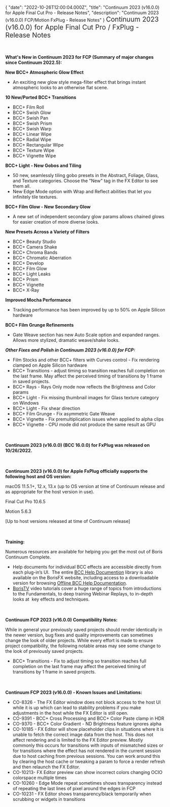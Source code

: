 {
"date": "2022-10-26T12:00:04.000Z",
  "title": "Continuum 2023 (v16.0.0) for Apple Final Cut Pro - Release Notes",
  "description": "Continuum 2023 (v16.0.0) FCP/Motion FxPlug - Release Notes"
}
<span style="color: rgb(40, 40, 40); font-size: 1.5em; word-spacing: 0.5px;">Continuum 2023 (v16.0.0) for Apple Final Cut Pro / FxPlug - Release Notes</span>

<span style="font-size: 1rem;"> </span>

**What's New in Continuum 2023 for FCP (Summary of major changes since Continuum 2022.5):**

**New BCC+ Atmospheric Glow Effect**
* An exciting new glow style mega-filter effect that brings instant atmospheric looks to an otherwise flat scene.



**10 New/Ported BCC+ Transitions**
* BCC+ Film Roll
* BCC+ Swish Glow
* BCC+ Swish Pan
* BCC+ Swish Prism
* BCC+ Swish Warp
* BCC+ Linear Wipe
* BCC+ Radial Wipe
* BCC+ Rectangular Wipe
* BCC+ Texture Wipe
* BCC+ Vignette Wipe



**BCC+ Light - New Gobos and Tiling**
* 50 new, seamlessly tiling gobo presets in the Abstract, Foliage, Glass, and Texture categories. Choose the "New" tag in the FX Editor to see them all.
* New Edge Mode option with Wrap and Reflect abilities that let you infinitely tile textures.



**BCC+ Film Glow - New Secondary Glow**
* A new set of independent secondary glow params allows chained glows for easier creation of more diverse looks.




**New Presets Across a Variety of Filters**
* BCC+ Beauty Studio
* BCC+ Camera Shake
* BCC+ Chroma Bands
* BCC+ Chromatic Aberration
* BCC+ Develop
* BCC+ Film Glow
* BCC+ Light Leaks
* BCC+ Prism
* BCC+ Vignette
* BCC+ X-Ray


**Improved Mocha Performance**
* Tracking performance has been improved by up to 50% on Apple Silicon hardware


**BCC+ Film Grunge Refinements**
* Gate Weave section has new Auto Scale option and expanded ranges. Allows more stylized, dramatic weave/shake looks.

**_Other Fixes and Polish in Continuum 2023 (v16.0.0) for FCP:_**
* Film Stocks and other BCC+ filters with Curves control - Fix rendering clamped on Apple Silicon hardware
* BCC+ Transitions - adjust timing so transition reaches full completion on the last frame.  May affect the perceived timing of transitions by 1 frame in saved projects.
* BCC+ Rays - Rays Only mode now reflects the Brightness and Color params
* BCC+ Light - Fix missing thumbnail images for Glass texture category on Windows
* BCC+ Light - Fix shear direction
* BCC+ Film Grunge - Fix asymmetric Gate Weave
* BCC+ Vignette - Fix premultiplication issues when applied to alpha clips
* BCC+ Vignette - CPU mode did not produce the same result as GPU



<span style="font-size: 1rem;"> </span>

**Continuum 2023 (v16.0.0) (BCC 16.0.0) for FxPlug was released on 10/26/2022.**

<span style="font-size: 1rem;"> </span>

**Continuum 2023 (v16.0.0) for Apple FxPlug officially supports the following host and OS version:**

macOS 11.5.1+, 12.x, 13.x  (up to OS version at time of Continuum release and as appropriate for the host version in use).

Final Cut Pro 10.6.5

Motion 5.6.3

\[Up to host versions released at time of Continuum release\]

<span style="font-size: 1rem;"> </span>

**Training:**

Numerous resources are available for helping you get the most out of Boris Continuum Complete.

* Help documents for individual BCC effects are accessible directly from each plug-in’s UI.  The entire [BCC Help Documention](/documentation/continuum/bcc-user-guide/ "BCC Help Documentation") library is also available on the BorisFX website, including access to a downloadable version for browsing [Offline BCC Help Documentation](https://cdn.borisfx.com/borisfx/store/BCC2019Documentation.zip "Offline Downloadable BCC Help Documentation").
* [BorisTV](/videos/) video tutorials cover a huge range of topics from introductions to the Fundamentals, to deep training Webinar Replays, to in-depth looks at  key effects and techniques.

<span style="font-size: 1rem;"> </span>

**Continuum FCP 2023 (v16.0.0) Compatibility Notes:**

While in general your previously saved projects should render identically in the newer version, bug fixes and quality improvements can sometimes change the look of older projects. While every effort is made to ensure project compatibility, the following notable areas may see some change to the look of previously saved projects.
* BCC+ Transitions - Fix to adjust timing so transition reaches full completion on the last frame may affect the perceived timing of transitions by 1 frame in saved projects.

<span style="font-size: 1rem;"> </span>

**Continuum FCP 2023 (v16.0.0) - Known Issues and Limitations:**
* CO-8326 - The FX Editor window does not block access to the host UI while it is up which can lead to stability problems if you make adjustments in the host while the FX Editor is still open.
* CO-9391 - BCC+ Cross Processing and BCC+ Color Paste clamp in HDR
* CO-9370 - BCC+ Color Gradient - ND Brightness feature ignores alpha
* CO-10185 - FX Editor will show placeholder clips in situations where it is unable to fetch the correct image data from the host.  This does not affect rendering and is limited to the FX Editor preview.  Mostly commonly this occurs for transitions with inputs of mismatched sizes or for transitions where the effect has not rendered in the current session due to host caching from previous sessions.  You can work around this by clearing the host cache or tweaking a param to force a render refresh and then relaunch the FX Editor.
* CO-10213- FX Editor preview can show incorrect colors changing OCIO colorspace multiple times
* CO-10260 - Edge Mode repeat sometimes shows transparency instead of repeating the last lines of pixel around the edges in FCP
* CO-10231 - FX Editor shows transparency/black temporarily when scrubbing or widgets in transitions

<div id="ext-gen9245"> </div>

